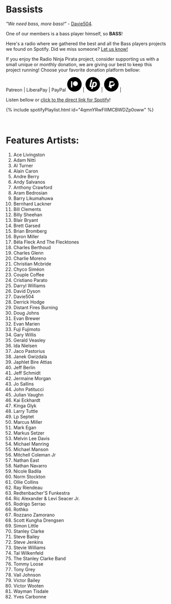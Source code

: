 # Bassists

*"We need bass, more bass!"* - [Davie504](https://www.youtube.com/user/Davie504).

One of our members is a bass player himself, so **BASS**!

Here's a radio where we gathered the best and all the Bass players projects we found on Spotify. Did we miss someone? [Let us know!](https://github.com/RadioNinjaPirata/commentsENG/issues/new)

If you enjoy the Radio Ninja Pirata project, consider supporting us with a small unique or monthly donation, we are giving our best to keep this project running! Choose your favorite donation platform bellow:

 Patreon | LiberaPay | PayPal
<a href="https://www.patreon.com/radioninjapirata" target="_blank"><img src="assets/patreon_black_logo_500x500.png" alt="patreon" height="45" width="45" /></a> | <a href="https://liberapay.com/RadioNinjaPirata/donate" target="_blank"><img src="assets/liberapay_logo_500x500.png" alt="liberapay" height="45" width="45" /></a> | <a href="https://www.paypal.com/cgi-bin/webscr?cmd=_s-xclick&hosted_button_id=TWGZ3KKDLEDUE&source=url" target="_blank"><img src="assets/paypal_black_logo_500x500.png" alt="paypal" height="45" width="45" /></a> |

Listen bellow or [click to the direct link for Spotify](https://open.spotify.com/playlist/4qmnYRwFIllMCBWDZp0oww?si=v6OqlVOTRhiXJMtis_0oWw)!

{% include spotifyPlaylist.html id="4qmnYRwFIllMCBWDZp0oww" %}

<br>

# Features Artists:

1. Ace Livingston
1. Adam Nitti
1. Al Turner
1. Alain Caron
1. Andre Berry
1. Andy Salvanos
1. Anthony Crawford
1. Aram Bedrosian
1. Barry Likumahuwa
1. Bernhard Lackner
1. Bill Clements
1. Billy Sheehan
1. Blair Bryant
1. Brett Garsed
1. Brian Bromberg
1. Byron Miller
1. Béla Fleck And The Flecktones
1. Charles Berthoud
1. Charles Glenn
1. Charlie Moreno
1. Christian Mcbride
1. Chyco Siméon
1. Couple Coffee
1. Cristiano Parato
1. Darryl Williams
1. David Dyson
1. Davie504
1. Derrick Hodge
1. Distant Fires Burning
1. Doug Johns
1. Evan Brewer
1. Evan Marien
1. Fuji Fujimoto
1. Gary Willis
1. Gerald Veasley
1. Ida Nielsen
1. Jaco Pastorius
1. Janek Gwizdala
1. Japhlet Bire Attias
1. Jeff Berlin
1. Jeff Schmidt
1. Jermaine Morgan
1. Jo Sallins
1. John Patitucci
1. Julian Vaughn
1. Kai Eckhardt
1. Kinga Glyk
1. Larry Tuttle
1. Lp Septet
1. Marcus Miller
1. Mark Egan
1. Markus Setzer
1. Melvin Lee Davis
1. Michael Manring
1. Michael Manson
1. Mitchell Coleman Jr
1. Nathan East
1. Nathan Navarro
1. Nicole Badila
1. Norm Stockton
1. Ollie Collins
1. Ray Riendeau
1. Redtenbacher'S Funkestra
1. Ric Alexander & Levi Seacer Jr.
1. Rodrigo Serrao
1. Rothko
1. Rozzano Zamorano
1. Scott Kungha Drengsen
1. Simon Little
1. Stanley Clarke
1. Steve Bailey
1. Steve Jenkins
1. Stevie Williams
1. Tal Wilkenfeld
1. The Stanley Clarke Band
1. Tommy Loose
1. Tony Grey
1. Vail Johnson
1. Victor Bailey
1. Victor Wooten
1. Wayman Tisdale
1. Yves Carbonne

